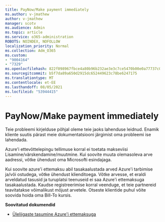 ```yaml
---
title: PayNow/Make payment immediately
ms.author: v-jmathew
author: v-jmathew
manager: scotv
ms.audience: Admin
ms.topic: article
ms.service: o365-administration
ROBOTS: NOINDEX, NOFOLLOW
localization_priority: Normal
ms.collection: Adm_O365
ms.custom:
- "9004164"
- "7329"
ms.openlocfilehash: 822f098967fbce4a80b96b232ae3e3c7ce5470b00e0a77737c090798ca6945fc
ms.sourcegitcommit: b5f7da89a650d2915dc652449623c78be6247175
ms.translationtype: MT
ms.contentlocale: et-EE
ms.lasthandoff: 08/05/2021
ms.locfileid: "53944415"
---
```

# <a name="paynowmake-payment-immediately"></a>PayNow/Make payment immediately

Teie probleemi kirjelduse põhjal oleme teie jaoks lahenduse leidnud. Enamik kliente suutis pärast meie dokumentatsiooni järgimist oma probleemi ise lahendada.

Azure'i ettevõttelepingu tellimuse korral ei toetata makseviisi Lisamine/värskendamine/muutmine. Kui soovite muuta olemasoleva arve aadressi, võtke ühendust oma Microsofti esindajaga.

Kui soovite azure'i ettemaksu abil tasakaalustada arved Azure'i tarbimise ja/või ostudega, võtke ühendust klienditoega. Võtke arvesse, et eraldi arveldatud tasusid ja turuplatsi teenuseid ei saa Azure'i ettemaksuga tasakaalustada. Kaudse registreerimise korral veenduge, et teie partnereid teavitatakse võimalikust mõjust arvetele. Otseste klientide puhul võite soovida hoida oma Bill-To kursis.

**Soovitatud dokumendid**

- [Üleliigaste tasumine Azure'i ettemaksuga](https://docs.microsoft.com/azure/cost-management-billing/manage/ea-portal-enrollment-invoices#pay-your-overage-with-your-azure-prepayment)
